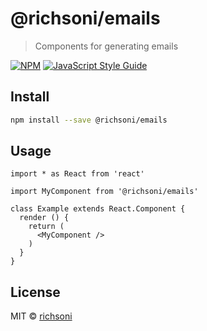 # @richsoni/emails

> Components for generating emails

[![NPM](https://img.shields.io/npm/v/@richsoni/emails.svg)](https://www.npmjs.com/package/@richsoni/emails) [![JavaScript Style Guide](https://img.shields.io/badge/code_style-standard-brightgreen.svg)](https://standardjs.com)

## Install

```bash
npm install --save @richsoni/emails
```

## Usage

```tsx
import * as React from 'react'

import MyComponent from '@richsoni/emails'

class Example extends React.Component {
  render () {
    return (
      <MyComponent />
    )
  }
}
```

## License

MIT © [richsoni](https://github.com/richsoni)
